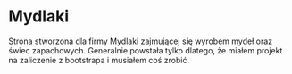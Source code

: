 # Mydlaki
Strona stworzona dla firmy Mydlaki zajmującej się wyrobem mydeł oraz świec zapachowych.
Generalnie powstała tylko dlatego, że miałem projekt na zaliczenie z bootstrapa i musiałem coś zrobić.
